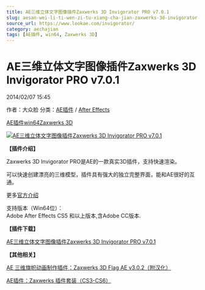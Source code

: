 ```yaml
---
title: AE三维立体文字图像插件Zaxwerks 3D Invigorator PRO v7.0.1
slug: aesan-wei-li-ti-wen-zi-tu-xiang-cha-jian-zaxwerks-3d-invigorator-pro-v7-0-1
source_url: https://www.lookae.com/invigorator/
category: aechajian
tags: [AE插件, win64, Zaxwerks 3D]
---
```

# AE三维立体文字图像插件Zaxwerks 3D Invigorator PRO v7.0.1

2014/02/07 15:45

作者：大众脸
分类：[AE插件](https://www.lookae.com/after-effects/aechajian/) / [After Effects](https://www.lookae.com/after-effects/)

[AE插件](https://www.lookae.com/tag/ae%e6%8f%92%e4%bb%b6/)[win64](https://www.lookae.com/tag/win64/)[Zaxwerks 3D](https://www.lookae.com/tag/zaxwerks-3d/)

[![AE三维立体文字图像插件Zaxwerks 3D Invigorator PRO v7.0.1](https://www.lookae.com/wp-content/uploads/2014/02/Zaxwerks-3D-.jpg "AE三维立体文字图像插件Zaxwerks 3D Invigorator PRO v7.0.1-LookAE.com")](https://www.lookae.com/wp-content/uploads/2014/02/Zaxwerks-3D-.jpg)

**【插件介绍】**

Zaxwerks 3D Invigorator PRO是AE的一款真实3D插件，支持快速渲染。

可以快速创建漂亮的三维模型，插件具有强大的独立完整界面，能和AE很好的互通。

更多[官方介绍](http://www.zaxwerks.com/invigorator_pro/index.shtml)

支持版本（Win64位）：  
Adobe After Effects CS5 和以上版本,含Adobe CC版本.

**【插件下载】**

[AE三维立体文字图像插件Zaxwerks 3D Invigorator PRO v7.0.1](https://www.400gb.com/file/56401363)

**【其他相关】**

[AE 三维旗帜动画制作插件：Zaxwerks 3D Flag AE v3.0.2（附汉化）](https://www.lookae.com/z3d-flag/)

[AE插件：Zaxwerks 插件套装（CS3-CS6）](https://www.lookae.com/zaxwerks/)
